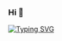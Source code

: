 ### Hi 👋
<a href="https://git.io/typing-svg"><img src="https://readme-typing-svg.herokuapp.com?font=Fira+Code&pause=1000&width=435&lines=Hi%2Ci+am+wang-jey-yi;Hello%2Cvisitor" alt="Typing SVG" /></a>
<!--
**daydream456/daydream456** is a ✨ _special_ ✨ repository because its `README.md` (this file) appears on your GitHub profile.

Here are some ideas to get you started:

- 🔭 I’m currently working on asia university.
- 🌱 I’m currently a studend.
- 👯 I’m looking to collaborate on learning AIGC and PYTHON.

<table>
  <tbody>
    <tr>
      <td><a href="https://www.facebook.com/profile.php?id=100009036279298"><img align="left" src="https://user-images.githubusercontent.com/8935531/161361100-1fe2b952-4a79-48ec-8646-58f1f4f9738c.gif" alt="icon | Facebook" width="160"/></a></td>
      <td><a href="https://www.instagram.com/j.y_12.14/"><img align="left" src="https://user-images.githubusercontent.com/8935531/161361084-a010cae7-5b98-4d09-a189-03862dc6e86e.gif" alt="icon | Instagram" width="160"/></a></td>
    
    </tr>
  </tbody>
</table>

